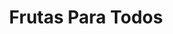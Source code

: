 ---
title: "Frutas Para Todos"
url: /ciudad-autonoma-de-buenos-aires/frutas-para-todos-avenida-juan-bautista-alberdi/
shop: frutería
---